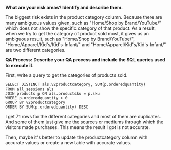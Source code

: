 **What are your risk areas? Identify and describe them.**

The biggest risk exists in the product category column. Because there are many ambiguous values given, such as "Home/Shop by Brand/YouTube/" which does not show the specific category of that product. As a result, when we try to get the category of product sold most, it gives us an ambiguous result, such as "Home/Shop by Brand/YouTube/", "Home/Apparel/Kid's/Kid's-Infant/" and "Home/Apparel/Kid's/Kid's-Infant/" are two different categories.

**QA Process:**
**Describe your QA process and include the SQL queries used to execute it.**

First, write a query to get the categories of products sold.
```
SELECT DISTINCT als.v2productcategory, SUM(p.orderedquantity)
FROM all_sessions als
JOIN products p ON als.productsku = p.sku
WHERE p.orderedquantity > 0
GROUP BY v2productcategory
ORDER BY SUM(p.orderedquantity) DESC
```
I get 71 rows for the different categories and most of them are duplicates. And some of them just give me the sources or mediums through which the visitors made purchases. This means the result I got is not accurate.

Then, maybe it's better to update the productcategory column with accurate values or create a new table with accurate values.
